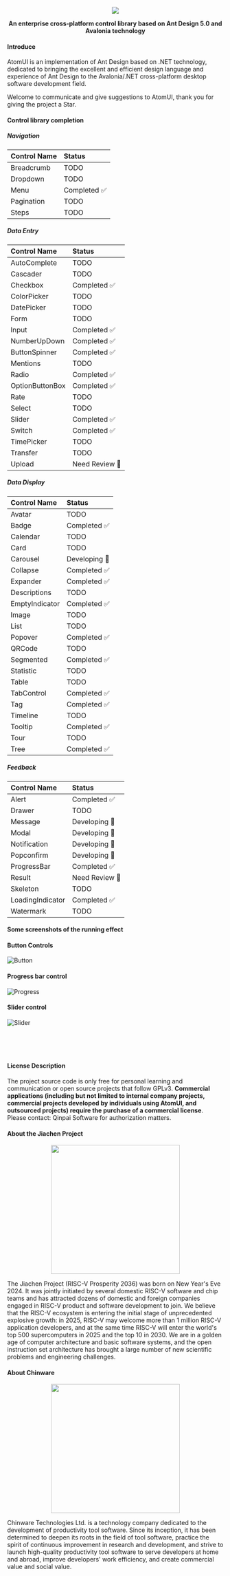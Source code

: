 <p align="center">
    <img src="./docs/images/ATOMUI.png" />
</p>

<div align="center" style = "font-weight: bold">An enterprise cross-platform control library based on Ant Design 5.0 and Avalonia technology</div>

#### Introduce

AtomUI is an implementation of Ant Design based on .NET technology, dedicated to bringing the excellent and efficient design language and experience of Ant Design to the Avalonia/.NET cross-platform desktop software development field.

Welcome to communicate and give suggestions to AtomUI, thank you for giving the project a Star.


#### Control library completion
##### Navigation
| Control Name | Status |
|:-------------|:-------|
| Breadcrumb   | TODO    |
| Dropdown     | TODO    |
| Menu         | Completed ✅  |
| Pagination   | TODO    |
| Steps        | TODO    |

##### Data Entry
| Control Name    | Status         |
|:----------------|:---------------|
| AutoComplete    | TODO           |
| Cascader        | TODO           |
| Checkbox        | Completed ✅    |
| ColorPicker     | TODO           |
| DatePicker      | TODO           |
| Form            | TODO           |
| Input           | Completed ✅    |
| NumberUpDown    | Completed ✅    |
| ButtonSpinner   | Completed ✅    |
| Mentions        | TODO           |
| Radio           | Completed ✅    |
| OptionButtonBox | Completed ✅    |
| Rate            | TODO           |
| Select          | TODO           |
| Slider          | Completed ✅    |
| Switch          | Completed ✅    |
| TimePicker      | TODO           |
| Transfer        | TODO           |
| Upload          | Need Review 🤔 |

##### Data Display
| Control Name      | Status       |
|:------------------|:-------------|
| Avatar            | TODO         |
| Badge             | Completed ✅  |
| Calendar          | TODO         |
| Card              | TODO         |
| Carousel          | Developing 💪|
| Collapse          | Completed ✅  |
| Expander          | Completed ✅  |
| Descriptions      | TODO         |
| EmptyIndicator    | Completed ✅  |
| Image             | TODO         |
| List              | TODO         |
| Popover           | Completed ✅  |
| QRCode            | TODO         |
| Segmented         | Completed ✅  |
| Statistic         | TODO         |
| Table             | TODO         |
| TabControl        | Completed ✅  |
| Tag               | Completed ✅  |
| Timeline          | TODO         |
| Tooltip           | Completed ✅  |
| Tour              | TODO         |
| Tree              | Completed ✅  |

##### Feedback
| Control Name       | Status         |
|:-------------------|:---------------|
| Alert              | Completed ✅    |
| Drawer             | TODO           |
| Message            | Developing 💪  |
| Modal              | Developing 💪  |
| Notification       | Developing 💪  |
| Popconfirm         | Developing 💪  |
| ProgressBar        | Completed ✅    |
| Result             | Need Review 🤔 |
| Skeleton           | TODO           |
| LoadingIndicator   | Completed ✅    |
| Watermark          | TODO           |

#### Some screenshots of the running effect

#### Button Controls

![Button](docs/images/controls/ButtonControl.png)

#### Progress bar control
![Progress](docs/images/controls/ProgressBarControl.png)

#### Slider control
![Slider](docs/images/controls/SliderControl.png)

<div style="height:50px"></div>

#### License Description
The project source code is only free for personal learning and communication or open source projects that follow GPLv3. <strong>Commercial applications (including but not limited to internal company projects, commercial projects developed by individuals using AtomUI, and outsourced projects) require the purchase of a commercial license</strong>. Please contact: Qinpai Software for authorization matters.

#### About the Jiachen Project
<p align="center">
    <img src="./docs/images/jiachenjihua.png" width="300" />
</p>

The Jiachen Project (RISC-V Prosperity 2036) was born on New Year's Eve 2024. It was jointly initiated by several domestic RISC-V software and chip teams and has attracted dozens of domestic and foreign companies engaged in RISC-V product and software development to join. We believe that the RISC-V ecosystem is entering the initial stage of unprecedented explosive growth: in 2025, RISC-V may welcome more than 1 million RISC-V application developers, and at the same time RISC-V will enter the world's top 500 supercomputers in 2025 and the top 10 in 2030. We are in a golden age of computer architecture and basic software systems, and the open instruction set architecture has brought a large number of new scientific problems and engineering challenges.

#### About Chinware

<p align="center">
    <img src="./docs/images/Chinware.png" width="300" />
</p>

Chinware Technologies Ltd. is a technology company dedicated to the development of productivity tool software. Since its inception, it has been determined to deepen its roots in the field of tool software, practice the spirit of continuous improvement in research and development, and strive to launch high-quality productivity tool software to serve developers at home and abroad, improve developers' work efficiency, and create commercial value and social value.